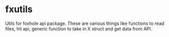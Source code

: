 # fxutils
Utils for foxhole api package. These are various things like functions to read files, hit api, generic function to take in X struct and get data from API.
